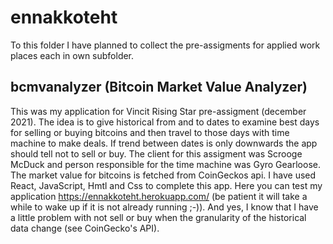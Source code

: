 # ennakkoteht
To this folder I have planned to collect the pre-assigments for applied work places each in own subfolder.
## bcmvanalyzer (Bitcoin Market Value Analyzer)
This was my application for Vincit Rising Star pre-assigment (december 2021). The idea is to give historical from and to dates to examine best days for selling or buying bitcoins and then travel to those days with time machine to make deals. If trend between dates is only downwards the app should tell not to sell or buy. The client for this assigment was Scrooge McDuck and person responsible for the time machine was Gyro Gearloose. The market value for bitcoins is fetched from CoinGeckos api. I have used React, JavaScript, Hmtl and Css to complete this app. Here you can test my application https://ennakkoteht.herokuapp.com/ (be patient it will take a while to wake up if it is not already running ;-)). And yes, I know that I have a little problem with not sell or buy when the granularity of the historical data change (see CoinGecko's API).
